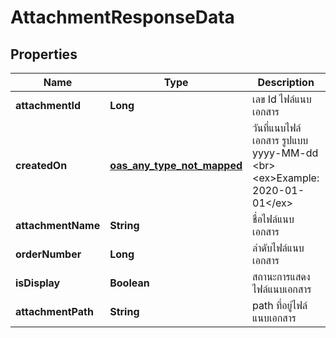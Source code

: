 

# AttachmentResponseData

## Properties

Name | Type | Description | Notes
------------ | ------------- | ------------- | -------------
**attachmentId** | **Long** | เลข Id ไฟล์แนบเอกสาร |  [optional]
**createdOn** | [**oas_any_type_not_mapped**](.md) | วันที่แนบไฟล์เอกสาร รูปแบบ yyyy-MM-dd &lt;br&gt; &lt;ex&gt;Example: 2020-01-01&lt;/ex&gt; |  [optional]
**attachmentName** | **String** | ชื่อไฟล์แนบเอกสาร |  [optional]
**orderNumber** | **Long** | ลำดับไฟล์แนบเอกสาร |  [optional]
**isDisplay** | **Boolean** | สถานะการแสดงไฟล์แนบเอกสาร |  [optional]
**attachmentPath** | **String** | path ที่อยู่ไฟล์แนบเอกสาร |  [optional]



